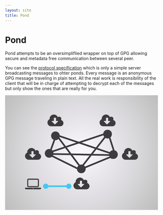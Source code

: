 ```yaml
---
layout: site
title: Pond
---
```


# Pond

Pond attempts to be an oversimpliflied wrapper on top of GPG allowing secure and metadata free communication between several peer.

You can see the [protocol specification](/pond/spec) which is only a simple
server broadcasting messages to ohter ponds.
Every message is an anonymous GPG message traveling in plain text. All the real
work is responsibility of the client that will be in charge of attempting to
decrypt each of the messages but only show the ones that are really for you.

![](/img/pond.jpg)

